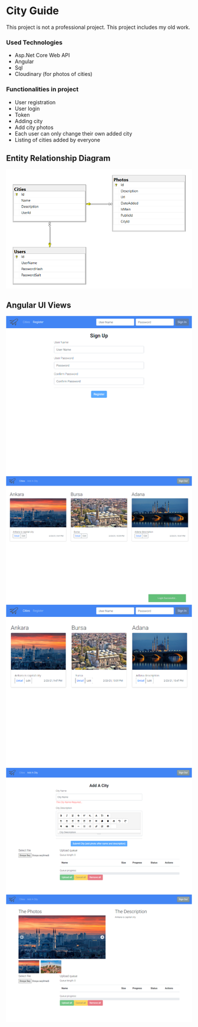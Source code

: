# City Guide
This project is not a professional project. This project includes my old work.  
### Used Technologies
- Asp.Net Core Web API
- Angular
- Sql
- Cloudinary (for photos of cities)
### Functionalities in project
- User registration
- User login
- Token
- Adding city
- Add city photos
- Each user can only change their own added city
- Listing of cities added by everyone
## Entity Relationship Diagram
![er diagram](https://github.com/ArifTarp/CityGuide/blob/main/screen%20shots/entity-relationship-diagram.PNG)
## Angular UI Views
![register](https://github.com/ArifTarp/CityGuide/blob/main/screen%20shots/register.png)
![login](https://github.com/ArifTarp/CityGuide/blob/main/screen%20shots/login.png)
![listing cities](https://github.com/ArifTarp/CityGuide/blob/main/screen%20shots/listing-cities.png)
![adding cities](https://github.com/ArifTarp/CityGuide/blob/main/screen%20shots/adding-city.png)
![editing city](https://github.com/ArifTarp/CityGuide/blob/main/screen%20shots/editing-city.png)
